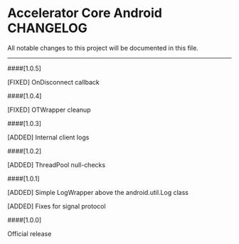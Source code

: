 # Accelerator Core Android CHANGELOG
All notable changes to this project will be documented in this file.

--------------------------------------

####[1.0.5]

[FIXED] OnDisconnect callback

####[1.0.4]

[FIXED] OTWrapper cleanup

####[1.0.3]

[ADDED] Internal client logs

####[1.0.2]

[ADDED] ThreadPool null-checks

####[1.0.1]

[ADDED]	Simple LogWrapper above the android.util.Log class

[ADDED]	Fixes for signal protocol

####[1.0.0]

Official release

